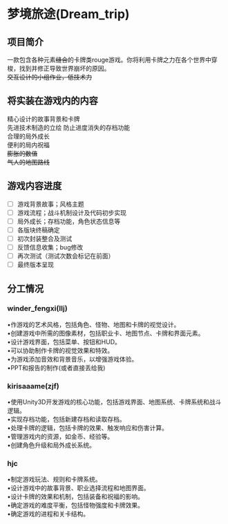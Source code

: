 # 梦境旅途(Dream_trip)

## 项目简介

一款包含各种元素~~缝合~~的卡牌类rouge游戏。你将利用卡牌之力在各个世界中穿梭，找到并修正导致世界崩坏的原因。  
~~交互设计的小组作业，低技术力~~  

## 将实装在游戏内的内容

 精心设计的故事背景和卡牌  
 先进技术制造的立绘
 防止进度消失的存档功能  
 合理的局外成长  
 便利的局内祝福  
 ~~膨胀的数值~~  
 ~~气人的地图路线~~  

## 游戏内容进度  

- [ ] 游戏背景故事；风格主题  
- [ ] 游戏流程；战斗机制设计及代码初步实现
- [ ] 局外成长；存档功能，角色状态信息等  
- [ ] 各版块终稿确定
- [ ] 初次封装整合及测试  
- [ ] 反馈信息收集；bug修改  
- [ ] 再次测试（测试次数会标记在前面）  
- [ ] 最终版本呈现

## 分工情况  

### winder_fengxi(llj)

  •作游戏的艺术风格，包括角色、怪物、地图和卡牌的视觉设计。  
  •创建游戏中所需的图像素材，包括职业卡、地图节点、卡牌和界面元素。  
  •设计游戏界面，包括菜单、按钮和HUD。  
  •可以协助制作卡牌的视觉效果和特效。  
  •为游戏添加音效和背景音乐，以增强游戏体验。  
  •PPT和报告的制作(或者直接丢给我)  

### kirisaaame(zjf)

 •使用Unity3D开发游戏的核心功能，包括游戏界面、地图系统、卡牌系统和战斗逻辑。  
 •实现存档功能，包括新建存档和读取存档。  
 •处理卡牌的逻辑，包括卡牌的效果、触发响应和伤害计算。  
 •管理游戏内的资源，如金币、经验等。  
 •创建角色升级和局外成长系统。  

### hjc

 •制定游戏玩法、规则和卡牌系统。  
 •设计游戏中的故事背景、职业选择流程和地图界面。  
 •设计卡牌的效果和机制，包括装备和祝福的影响。  
 •确定游戏的难度平衡，包括怪物强度和卡牌效果。  
 •确定游戏的进程和关卡结构。  
